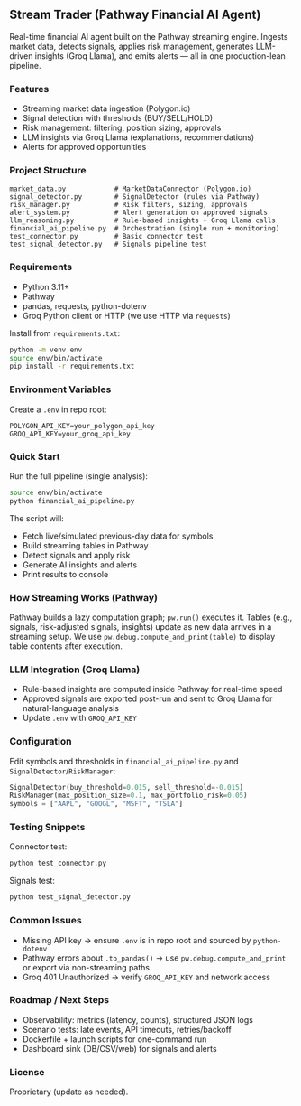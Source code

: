 ## Stream Trader (Pathway Financial AI Agent)

Real-time financial AI agent built on the Pathway streaming engine. Ingests market data, detects signals, applies risk management, generates LLM-driven insights (Groq Llama), and emits alerts — all in one production-lean pipeline.

### Features
- Streaming market data ingestion (Polygon.io)
- Signal detection with thresholds (BUY/SELL/HOLD)
- Risk management: filtering, position sizing, approvals
- LLM insights via Groq Llama (explanations, recommendations)
- Alerts for approved opportunities

### Project Structure
```
market_data.py            # MarketDataConnector (Polygon.io)
signal_detector.py        # SignalDetector (rules via Pathway)
risk_manager.py           # Risk filters, sizing, approvals
alert_system.py           # Alert generation on approved signals
llm_reasoning.py          # Rule-based insights + Groq Llama calls
financial_ai_pipeline.py  # Orchestration (single run + monitoring)
test_connector.py         # Basic connector test
test_signal_detector.py   # Signals pipeline test
```

### Requirements
- Python 3.11+
- Pathway
- pandas, requests, python-dotenv
- Groq Python client or HTTP (we use HTTP via `requests`)

Install from `requirements.txt`:
```bash
python -m venv env
source env/bin/activate
pip install -r requirements.txt
```

### Environment Variables
Create a `.env` in repo root:
```
POLYGON_API_KEY=your_polygon_api_key
GROQ_API_KEY=your_groq_api_key
```

### Quick Start
Run the full pipeline (single analysis):
```bash
source env/bin/activate
python financial_ai_pipeline.py
```
The script will:
- Fetch live/simulated previous-day data for symbols
- Build streaming tables in Pathway
- Detect signals and apply risk
- Generate AI insights and alerts
- Print results to console

### How Streaming Works (Pathway)
Pathway builds a lazy computation graph; `pw.run()` executes it. Tables (e.g., signals, risk-adjusted signals, insights) update as new data arrives in a streaming setup. We use `pw.debug.compute_and_print(table)` to display table contents after execution.

### LLM Integration (Groq Llama)
- Rule-based insights are computed inside Pathway for real-time speed
- Approved signals are exported post-run and sent to Groq Llama for natural-language analysis
- Update `.env` with `GROQ_API_KEY`

### Configuration
Edit symbols and thresholds in `financial_ai_pipeline.py` and `SignalDetector`/`RiskManager`:
```python
SignalDetector(buy_threshold=0.015, sell_threshold=-0.015)
RiskManager(max_position_size=0.1, max_portfolio_risk=0.05)
symbols = ["AAPL", "GOOGL", "MSFT", "TSLA"]
```

### Testing Snippets
Connector test:
```bash
python test_connector.py
```
Signals test:
```bash
python test_signal_detector.py
```

### Common Issues
- Missing API key → ensure `.env` is in repo root and sourced by `python-dotenv`
- Pathway errors about `.to_pandas()` → use `pw.debug.compute_and_print` or export via non-streaming paths
- Groq 401 Unauthorized → verify `GROQ_API_KEY` and network access

### Roadmap / Next Steps
- Observability: metrics (latency, counts), structured JSON logs
- Scenario tests: late events, API timeouts, retries/backoff
- Dockerfile + launch scripts for one-command run
- Dashboard sink (DB/CSV/web) for signals and alerts

### License
Proprietary (update as needed).


